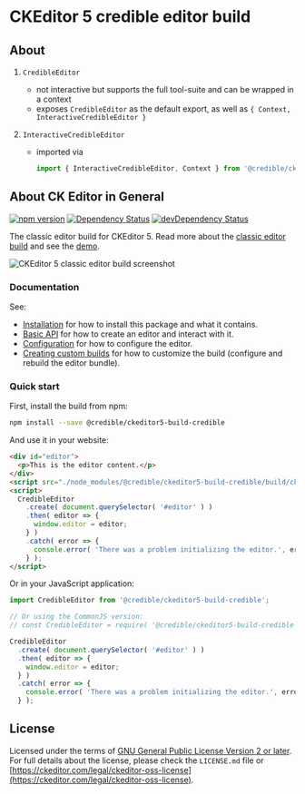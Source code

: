 CKEditor 5 credible editor build
========================================

## About

1. `CredibleEditor`

    - not interactive but supports the full tool-suite and can be wrapped in a context
    - exposes `CredibleEditor` as the default export, as well as `{ Context, InteractiveCredibleEditor }`

2. `InteractiveCredibleEditor`

    - imported via

      ```js
      import { InteractiveCredibleEditor, Context } from '@credible/ckeditor-credible-build'
      ```

## About CK Editor in General

[![npm version](https://badge.fury.io/js/%40ckeditor%2Fckeditor5-build-classic.svg)](https://www.npmjs.com/package/@credible/ckeditor5-build-credible)
[![Dependency Status](https://david-dm.org/ckeditor/ckeditor5-build-classic/status.svg)](https://david-dm.org/ckeditor/ckeditor5-build-classic)
[![devDependency Status](https://david-dm.org/ckeditor/ckeditor5-build-classic/dev-status.svg)](https://david-dm.org/ckeditor/ckeditor5-build-classic?type=dev)

The classic editor build for CKEditor 5. Read more about the [classic editor build](https://ckeditor.com/docs/ckeditor5/latest/builds/guides/overview.html#classic-editor) and see the [demo](https://ckeditor.com/docs/ckeditor5/latest/examples/builds/classic-editor.html).

![CKEditor 5 classic editor build screenshot](https://c.cksource.com/a/1/img/npm/ckeditor5-build-classic.png)

### Documentation

See:

- [Installation](https://ckeditor.com/docs/ckeditor5/latest/builds/guides/integration/installation.html) for how to install this package and what it contains.
- [Basic API](https://ckeditor.com/docs/ckeditor5/latest/builds/guides/integration/basic-api.html) for how to create an editor and interact with it.
- [Configuration](https://ckeditor.com/docs/ckeditor5/latest/builds/guides/integration/configuration.html) for how to configure the editor.
- [Creating custom builds](https://ckeditor.com/docs/ckeditor5/latest/builds/guides/development/custom-builds.html) for how to customize the build (configure and rebuild the editor bundle).

### Quick start

First, install the build from npm:

```bash
npm install --save @credible/ckeditor5-build-credible
```

And use it in your website:

```html
<div id="editor">
  <p>This is the editor content.</p>
</div>
<script src="./node_modules/@credible/ckeditor5-build-credible/build/ckeditor.js"></script>
<script>
  CredibleEditor
    .create( document.querySelector( '#editor' ) )
    .then( editor => {
      window.editor = editor;
    } )
    .catch( error => {
      console.error( 'There was a problem initializing the editor.', error );
    } );
</script>
```

Or in your JavaScript application:

```js
import CredibleEditor from '@credible/ckeditor5-build-credible';

// Or using the CommonJS version:
// const CredibleEditor = require( '@credible/ckeditor5-build-credible' );

CredibleEditor
  .create( document.querySelector( '#editor' ) )
  .then( editor => {
    window.editor = editor;
  } )
  .catch( error => {
    console.error( 'There was a problem initializing the editor.', error );
  } );
```

## License

Licensed under the terms of [GNU General Public License Version 2 or later](http://www.gnu.org/licenses/gpl.html). For full details about the license, please check the `LICENSE.md` file or [https://ckeditor.com/legal/ckeditor-oss-license](https://ckeditor.com/legal/ckeditor-oss-license).
